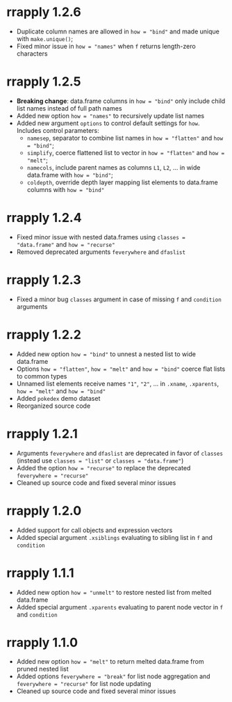 # rrapply 1.2.6

* Duplicate column names are allowed in `how = "bind"` and made unique with `make.unique()`;
* Fixed minor issue in `how = "names"` when `f` returns length-zero characters

# rrapply 1.2.5

* **Breaking change**: data.frame columns in `how = "bind"` only include child list names 
  instead of full path names
* Added new option `how = "names"` to recursively update list names
* Added new argument `options` to control default settings for `how`. Includes control parameters:
  - `namesep`, separator to combine list names in `how = "flatten"` and `how = "bind"`;
  - `simplify`, coerce flattened list to vector in `how = "flatten"` and `how = "melt"`;
  - `namecols`, include parent names as columns `L1`, `L2`, ... in wide data.frame with `how = "bind"`;
  - `coldepth`, override depth layer mapping list elements to data.frame columns with `how = "bind"`

# rrapply 1.2.4

* Fixed minor issue with nested data.frames using `classes = "data.frame"` and `how = "recurse"`
* Removed deprecated arguments `feverywhere` and `dfaslist`

# rrapply 1.2.3

* Fixed a minor bug `classes` argument in case of missing `f` and `condition` arguments

# rrapply 1.2.2

* Added new option `how = "bind"` to unnest a nested list to wide data.frame
* Options `how = "flatten"`, `how = "melt"` and `how = "bind"` coerce flat lists to common types 
* Unnamed list elements receive names `"1"`, `"2"`, ... in `.xname`, `.xparents`, `how = "melt"` and `how = "bind"`
* Added `pokedex` demo dataset 
* Reorganized source code

# rrapply 1.2.1

* Arguments `feverywhere` and `dfaslist` are deprecated in favor of `classes` (instead use `classes = "list"` or `classes = "data.frame"`)
* Added the option `how = "recurse"` to replace the deprecated `feverywhere = "recurse"`
* Cleaned up source code and fixed several minor issues

# rrapply 1.2.0

* Added support for call objects and expression vectors
* Added special argument `.xsiblings` evaluating to sibling list in `f` and `condition`

# rrapply 1.1.1

* Added new option `how = "unmelt"` to restore nested list from melted data.frame
* Added special argument `.xparents` evaluating to parent node vector in `f` and `condition` 

# rrapply 1.1.0

* Added new option `how = "melt"` to return melted data.frame from pruned nested list
* Added options `feverywhere = "break"` for list node aggregation and `feverywhere = "recurse"` for list node updating
* Cleaned up source code and fixed several minor issues

